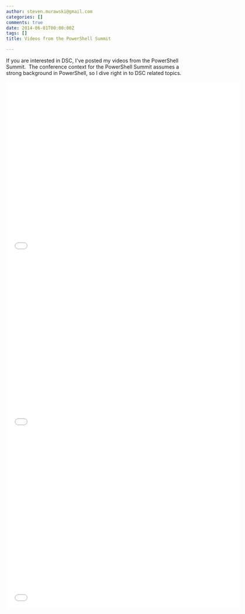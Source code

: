 ```yaml
---
author: steven.murawski@gmail.com
categories: []
comments: true
date: 2014-06-01T00:00:00Z
tags: []
title: Videos from the PowerShell Summit

---
```


If you are interested in DSC, I've posted my videos from the PowerShell Summit. &nbsp;The conference context for the PowerShell Summit assumes a strong background in PowerShell, so I dive right in to DSC related topics.

 
   <iframe src="//www.youtube.com/embed/BWR2SVXEpXk?wmode=opaque&amp;enablejsapi=1" height="480" width="640" scrolling="no" frameborder="0" allowfullscreen="">
</iframe>
 

 
   <iframe src="//www.youtube.com/embed/nkKyfsy-iQA?wmode=opaque&amp;enablejsapi=1" height="480" width="640" scrolling="no" frameborder="0" allowfullscreen="">
</iframe>
 

 
   <iframe src="//www.youtube.com/embed/JAzjf4sQvro?wmode=opaque&amp;enablejsapi=1" height="480" width="640" scrolling="no" frameborder="0" allowfullscreen="">
</iframe>
 


<br>

